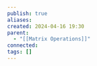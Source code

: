 ```yaml
---
publish: true
aliases: 
created: 2024-04-16 19:30
parent:
  - "[[Matrix Operations]]"
connected: 
tags: []
---
```




